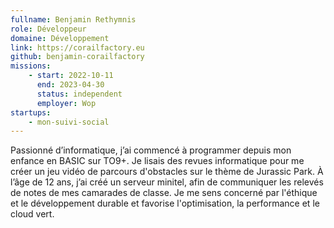 ```yaml
---
fullname: Benjamin Rethymnis
role: Développeur
domaine: Développement
link: https://corailfactory.eu
github: benjamin-corailfactory
missions:
    - start: 2022-10-11
      end: 2023-04-30
      status: independent
      employer: Wop
startups:
    - mon-suivi-social
---
```


Passionné d’informatique, j’ai commencé à programmer depuis mon enfance en BASIC sur TO9+. Je lisais des revues informatique pour me créer un jeu vidéo de parcours d'obstacles sur le thème de Jurassic Park. À l’âge de 12 ans, j’ai créé un serveur minitel, afin de communiquer les relevés de notes de mes camarades de classe. Je me sens concerné par l'éthique et le développement durable et favorise l'optimisation, la performance et le cloud vert.
